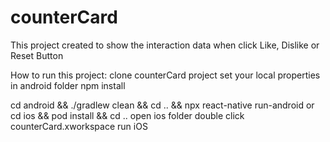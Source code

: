 # counterCard
This project created to show the interaction data when click Like, Dislike or Reset Button

How to run this project:
clone counterCard project
set your local properties in android folder
npm install

cd android && ./gradlew clean && cd .. && npx react-native run-android
or
cd ios && pod install && cd ..
open ios folder
double click counterCard.xworkspace
run iOS
